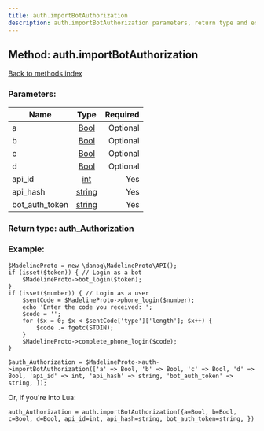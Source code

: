 ```yaml
---
title: auth.importBotAuthorization
description: auth.importBotAuthorization parameters, return type and example
---
```

## Method: auth.importBotAuthorization  
[Back to methods index](index.md)


### Parameters:

| Name     |    Type       | Required |
|----------|:-------------:|---------:|
|a|[Bool](../types/Bool.md) | Optional|
|b|[Bool](../types/Bool.md) | Optional|
|c|[Bool](../types/Bool.md) | Optional|
|d|[Bool](../types/Bool.md) | Optional|
|api\_id|[int](../types/int.md) | Yes|
|api\_hash|[string](../types/string.md) | Yes|
|bot\_auth\_token|[string](../types/string.md) | Yes|


### Return type: [auth\_Authorization](../types/auth_Authorization.md)

### Example:


```
$MadelineProto = new \danog\MadelineProto\API();
if (isset($token)) { // Login as a bot
    $MadelineProto->bot_login($token);
}
if (isset($number)) { // Login as a user
    $sentCode = $MadelineProto->phone_login($number);
    echo 'Enter the code you received: ';
    $code = '';
    for ($x = 0; $x < $sentCode['type']['length']; $x++) {
        $code .= fgetc(STDIN);
    }
    $MadelineProto->complete_phone_login($code);
}

$auth_Authorization = $MadelineProto->auth->importBotAuthorization(['a' => Bool, 'b' => Bool, 'c' => Bool, 'd' => Bool, 'api_id' => int, 'api_hash' => string, 'bot_auth_token' => string, ]);
```

Or, if you're into Lua:

```
auth_Authorization = auth.importBotAuthorization({a=Bool, b=Bool, c=Bool, d=Bool, api_id=int, api_hash=string, bot_auth_token=string, })
```


